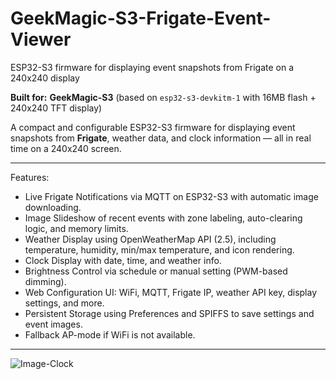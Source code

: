 # GeekMagic-S3-Frigate-Event-Viewer
ESP32-S3 firmware for displaying event snapshots from Frigate on a 240x240 display

**Built for:** 
**GeekMagic-S3** (based on `esp32-s3-devkitm-1` with 16MB flash + 240x240 TFT display)

A compact and configurable ESP32-S3 firmware for displaying event snapshots from **Frigate**, weather data, and clock information — all in real time on a 240x240 screen.

---

Features:

- Live Frigate Notifications via MQTT on ESP32-S3 with automatic image downloading.
- Image Slideshow of recent events with zone labeling, auto-clearing logic, and memory limits.
- Weather Display using OpenWeatherMap API (2.5), including temperature, humidity, min/max temperature, and icon rendering.
- Clock Display with date, time, and weather info.
- Brightness Control via schedule or manual setting (PWM-based dimming).
- Web Configuration UI: WiFi, MQTT, Frigate IP, weather API key, display settings, and more.
- Persistent Storage using Preferences and SPIFFS to save settings and event images.
- Fallback AP-mode if WiFi is not available.

---

![Image-Clock](https://github.com/user-attachments/assets/957b44dd-ae78-4843-9c73-cd74e6f4e380)



